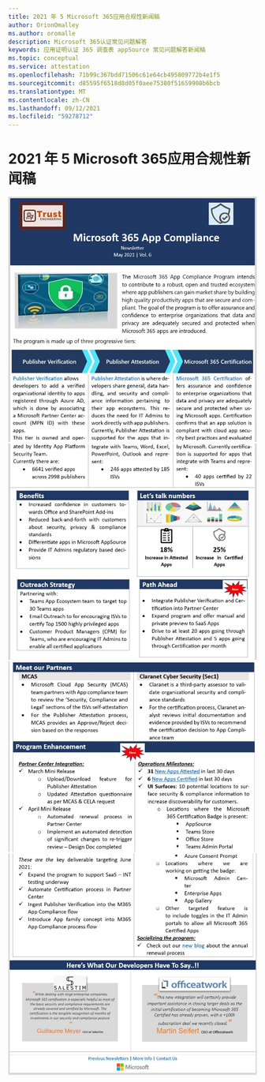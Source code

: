 ```yaml
---
title: 2021 年 5 Microsoft 365应用合规性新闻稿
author: OrionOmalley
ms.author: oromalle
description: Microsoft 365认证常见问题解答
keywords: 应用证明认证 365 调查表 appSource 常见问题解答新闻稿
ms.topic: conceptual
ms.service: attestation
ms.openlocfilehash: 71b99c367bdd71506c61e64cb495809772b4e1f5
ms.sourcegitcommit: d85595f6518d8d05f0aee75380f51659908b6bcb
ms.translationtype: MT
ms.contentlocale: zh-CN
ms.lasthandoff: 09/12/2021
ms.locfileid: "59278712"
---
```

# <a name="may-2021-microsoft-365-app-compliance-newsletter"></a>2021 年 5 Microsoft 365应用合规性新闻稿

![Picture1 ](../media/May2021Newsletter1.JPG)
 ![ Picture1 ](../media/May2021Newsletter2.JPG)
 ![ Picture1 ](../media/May2021Newsletter3.JPG)
 ![ Picture1](../media/May2021Newsletter4.JPG)
